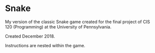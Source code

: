 # Snake
My version of the classic Snake game created for the final project of CIS 120 (Programming) at the University of Pennsylvania. 

Created December 2018.

Instructions are nested within the game.
